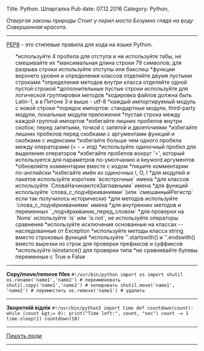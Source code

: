 Title: Python. Шпаргалка
Pub date: 07.12.2016
Category: Python, 

_Отвергая законы природы
Стоит у перил моста
Безумно глядя на воду
Совершенная красота._

-----

<a href="http://www.python.org/dev/peps/pep-0008/">PEP8</a> - это стилевые правила для кода на языке Python.
<ul>
 	*используйте 4 пробела для отступа и не используйте табы, не смешивайте их
 	*максимальная длина строки 79 символов; для разрыва строки используйте отступы или бэкслеш
 	*функции верхнего уровня и определения классов отделяйте двумя пустыми строками
 	*определения методов внутри класса отделяйте одной пустой строкой
 	*дополнительные пустые строки используйте для логической группировки методов
 	*кодировка файлов должна быть Latin-1, а в Питоне 3 и выше - utf-8
 	*каждый импортируемый модуль с новой строки
 	*порядок импортов: стандартные модули, third-party модули, локальные модули приложения
 	*пустая строка между каждой группой импортов
 	*избегайте лишних пробелов внутри скобок; перед запятыми, точкой с запятой и двоеточиями
 	*избегайте лишних пробелов перед скобками с аргументами функций и скобками с индексами
 	*избегайте больше чем одного пробела между операторами (= - + итд)
 	*используйте одиночный пробел для выделения операторов
 	*избегайте пробелов вокруг '=', который используется для параметров по-умолчанию и keyword аргументов
 	*обновляйте комментарии вместе с кодом
 	*пишите комментарии по-английски
 	*избегайте имён из одиночных l, O, I
 	*для модулей и пакетов используйте короткие `всестрочные` имена
 	*для классов используйте `СловаНачинаютсяЗаглавными` имена
 	*для функций используйте `слова_с_подчёркиваниями` (или `смешанныйРегистр` если так получилось исторически)
 	*для методов используйте `слова_с_подчёркиваниями` имена
 	*для внутренних методов и переменных `_подчёркивание_перед_словом`
 	*для проверки на `None` используйте `is` или `is not`, не используйте операторы сравнения
 	*используйте исключения основанные на классах -- наследованные от Exception
 	*используйте методы класса string вместо строковых функций
 	*используйте ''.startswith() и ''.endswith() вместо вырезки из строк для проверки префиксов и суффиксов
 	*используйте isinstance() для проверки типа
 	*не сравнивайте булевы переменные с True и False
</ul>

-----

**Copy/move/remove files**
`#!/usr/bin/python
import os
import shutil
os.rename('name1','name2') # переименовать
shutil.copy('name1','name2') # копировать
shutil.move('name1', 'name2') # переместить
os.remove('name1') # удалить`

-----

**Зворотній відлік**
`#!/usr/bin/python3
import time
def countdown(count):
while (count &gt;= 0):
print("Time left:", count, "sec")
count -= 1
time.sleep(1)
countdown(10)`

-----

<a href="http://rukeba.com/by-the-way/pep8-korotko-i-po-russki/">Пишуть люди</a>

-----